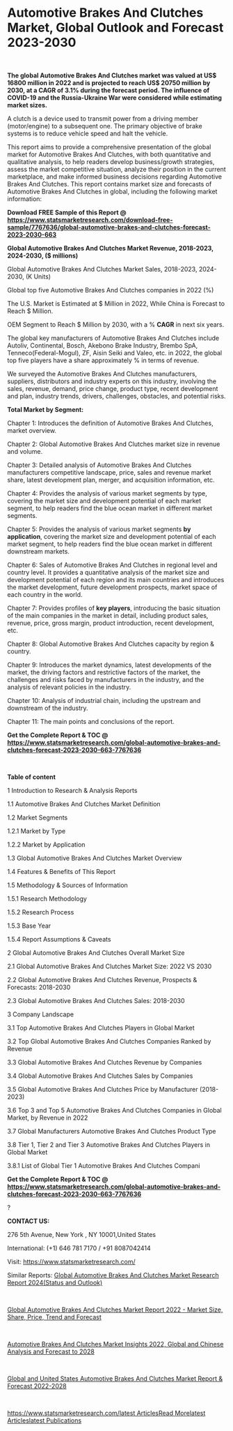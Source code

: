 <h1>Automotive Brakes And Clutches Market, Global Outlook and Forecast 2023-2030</h1><br/><p><strong>The global Automotive Brakes And Clutches market was valued at US$ 16800 million in 2022 and is projected to reach US$ 20750 million by 2030, at a <strong>CAGR</strong> of 3.1% during the forecast period. The influence of COVID-19 and the Russia-Ukraine War were considered while estimating market sizes.</strong></p>
 
 
 
 <p>A clutch is a device used to transmit power from a driving member (motor/engine) to a subsequent one. The primary objective of brake systems is to reduce vehicle speed and halt the vehicle.</p>
 
 
 
 <p>This report aims to provide a comprehensive presentation of the global market for Automotive Brakes And Clutches, with both quantitative and qualitative analysis, to help readers develop business/growth strategies, assess the market competitive situation, analyze their position in the current marketplace, and make informed business decisions regarding Automotive Brakes And Clutches. This report contains market size and forecasts of Automotive Brakes And Clutches in global, including the following market information:</p>
 
 
 
 <p><strong>Download FREE Sample of this Report @ <a href="https://www.statsmarketresearch.com/download-free-sample/7767636/global-automotive-brakes-and-clutches-forecast-2023-2030-663">https://www.statsmarketresearch.com/download-free-sample/7767636/global-automotive-brakes-and-clutches-forecast-2023-2030-663</a></strong></p>
 
 
 
 <p><strong>Global Automotive Brakes And Clutches Market Revenue, 2018-2023, 2024-2030, ($ millions)</strong></p>
 
 
 
 <p>Global Automotive Brakes And Clutches Market Sales, 2018-2023, 2024-2030, (K Units)</p>
 
 
 
 <p>Global top five Automotive Brakes And Clutches companies in 2022 (%)</p>
 
 
 
 <p>The U.S. Market is Estimated at $ Million in 2022, While China is Forecast to Reach $ Million.</p>
 
 
 
 <p>OEM Segment to Reach $ Million by 2030, with a % <strong>CAGR</strong> in next six years.</p>
 
 
 
 <p>The global key manufacturers of Automotive Brakes And Clutches include Autoliv, Continental, Bosch, Akebono Brake Industry, Brembo SpA, Tenneco(Federal-Mogul), ZF, Aisin Seiki and Valeo, etc. in 2022, the global top five players have a share approximately % in terms of revenue.</p>
 
 
 
 <p>We surveyed the Automotive Brakes And Clutches manufacturers, suppliers, distributors and industry experts on this industry, involving the sales, revenue, demand, price change, product type, recent development and plan, industry trends, drivers, challenges, obstacles, and potential risks.</p>
 
 
 
 <p><strong>Total Market by Segment:</strong></p>
 
 
 
 <p>Chapter 1: Introduces the definition of Automotive Brakes And Clutches, market overview.</p>
 
 
 
 <p>Chapter 2: Global Automotive Brakes And Clutches market size in revenue and volume.</p>
 
 
 
 <p>Chapter 3: Detailed analysis of Automotive Brakes And Clutches manufacturers competitive landscape, price, sales and revenue market share, latest development plan, merger, and acquisition information, etc.</p>
 
 
 
 <p>Chapter 4: Provides the analysis of various market segments by type, covering the market size and development potential of each market segment, to help readers find the blue ocean market in different market segments.</p>
 
 
 
 <p>Chapter 5: Provides the analysis of various market segments <strong>by application</strong>, covering the market size and development potential of each market segment, to help readers find the blue ocean market in different downstream markets.</p>
 
 
 
 <p>Chapter 6: Sales of Automotive Brakes And Clutches in regional level and country level. It provides a quantitative analysis of the market size and development potential of each region and its main countries and introduces the market development, future development prospects, market space of each country in the world.</p>
 
 
 
 <p>Chapter 7: Provides profiles of <strong>key players</strong>, introducing the basic situation of the main companies in the market in detail, including product sales, revenue, price, gross margin, product introduction, recent development, etc.</p>
 
 
 
 <p>Chapter 8: Global Automotive Brakes And Clutches capacity by region & country.</p>
 
 
 
 <p>Chapter 9: Introduces the market dynamics, latest developments of the market, the driving factors and restrictive factors of the market, the challenges and risks faced by manufacturers in the industry, and the analysis of relevant policies in the industry.</p>
 
 
 
 <p>Chapter 10: Analysis of industrial chain, including the upstream and downstream of the industry.</p>
 
 
 
 <p>Chapter 11: The main points and conclusions of the report.</p>
 
 
 
 <div><b>Get the Complete Report & TOC @ <a href="https://www.statsmarketresearch.com/global-automotive-brakes-and-clutches-forecast-2023-2030-663-7767636">https://www.statsmarketresearch.com/global-automotive-brakes-and-clutches-forecast-2023-2030-663-7767636</a></b></div>
 
 
 
 <p><br />
 
 <b>Table of content</b></p>
 
 
 
 <p>1 Introduction to Research & Analysis Reports<br />
 
 1.1 Automotive Brakes And Clutches Market Definition<br />
 
 1.2 Market Segments<br />
 
 1.2.1 Market by Type<br />
 
 1.2.2 Market by Application<br />
 
 1.3 Global Automotive Brakes And Clutches Market Overview<br />
 
 1.4 Features & Benefits of This Report<br />
 
 1.5 Methodology & Sources of Information<br />
 
 1.5.1 Research Methodology<br />
 
 1.5.2 Research Process<br />
 
 1.5.3 Base Year<br />
 
 1.5.4 Report Assumptions & Caveats<br />
 
 2 Global Automotive Brakes And Clutches Overall Market Size<br />
 
 2.1 Global Automotive Brakes And Clutches Market Size: 2022 VS 2030<br />
 
 2.2 Global Automotive Brakes And Clutches Revenue, Prospects & Forecasts: 2018-2030<br />
 
 2.3 Global Automotive Brakes And Clutches Sales: 2018-2030<br />
 
 3 Company Landscape<br />
 
 3.1 Top Automotive Brakes And Clutches Players in Global Market<br />
 
 3.2 Top Global Automotive Brakes And Clutches Companies Ranked by Revenue<br />
 
 3.3 Global Automotive Brakes And Clutches Revenue by Companies<br />
 
 3.4 Global Automotive Brakes And Clutches Sales by Companies<br />
 
 3.5 Global Automotive Brakes And Clutches Price by Manufacturer (2018-2023)<br />
 
 3.6 Top 3 and Top 5 Automotive Brakes And Clutches Companies in Global Market, by Revenue in 2022<br />
 
 3.7 Global Manufacturers Automotive Brakes And Clutches Product Type<br />
 
 3.8 Tier 1, Tier 2 and Tier 3 Automotive Brakes And Clutches Players in Global Market<br />
 
 3.8.1 List of Global Tier 1 Automotive Brakes And Clutches Compani</p>
 
 
 
 <div><b>Get the Complete Report & TOC @ <a href="https://www.statsmarketresearch.com/global-automotive-brakes-and-clutches-forecast-2023-2030-663-7767636">https://www.statsmarketresearch.com/global-automotive-brakes-and-clutches-forecast-2023-2030-663-7767636</a></b></div>
 
 
 
 <p>? </p>
 
 
 
 <p><b>CONTACT US:</b><br />
 
 276 5th Avenue, New York , NY 10001,United States<br />
 
 International: (+1) 646 781 7170 / +91 8087042414<br />
 
 Visit: <a href="https://www.statsmarketresearch.com/">https://www.statsmarketresearch.com/</a><br />
 
 Similar Reports: <a href="https://www.statsmarketresearch.com/global-automotive-brakes-and-clutches-forecast-2023-2030-663-7767636">Global Automotive Brakes And Clutches Market Research Report 2024(Status and Outlook)</a><br />
 
 <br />
 
 <a href="https://www.statsmarketresearch.com/global-automotive-brakes-and-clutches-forecast-2023-2030-663-7767636">Global Automotive Brakes And Clutches Market Report 2022 - Market Size, Share, Price, Trend and Forecast</a><br />
 
 <br />
 
 <a href="https://www.statsmarketresearch.com/global-automotive-brakes-and-clutches-forecast-2023-2030-663-7767636">Automotive Brakes And Clutches Market Insights 2022, Global and Chinese Analysis and Forecast to 2028</a><br />
 
 <br />
 
 <a href="https://www.statsmarketresearch.com/global-automotive-brakes-and-clutches-forecast-2023-2030-663-7767636">Global and United States Automotive Brakes And Clutches Market Report & Forecast 2022-2028</a><br />
 
 <br />
 
 <a href="https://gyeongbokgung.com">https://www.statsmarketresearch.com/</a><a href="https://hallyeomaritime.com">latest Articles</a><a href="https://jingwansa.com">Read More</a><a href="https://nguoiviet.jp/">latest Articles</a><a href="https://www.intelmarketresearch.com/">latest Publications</a></p>